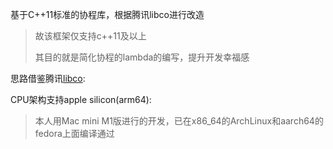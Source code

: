 基于C++11标准的协程库，根据腾讯libco进行改造
> 故该框架仅支持c++11及以上
>
> 其目的就是简化协程的lambda的编写，提升开发幸福感

思路借鉴腾讯[libco](https://github.com/Tencent/libco):

CPU架构支持apple silicon(arm64):
> 本人用Mac mini M1版进行的开发，已在x86_64的ArchLinux和aarch64的fedora上面编译通过